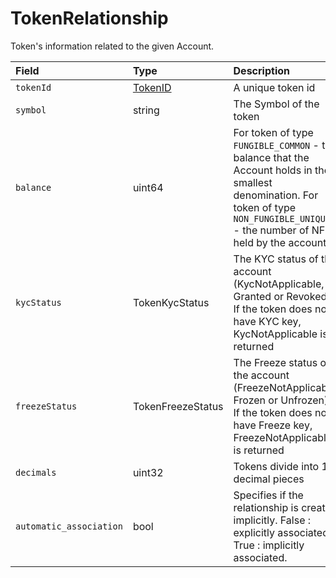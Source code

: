 # TokenRelationship

Token's information related to the given Account.

| Field | Type | Description |
| :--- | :--- | :--- |
| `tokenId` | [TokenID](tokenid.md) | A unique token id |
| `symbol` | string | The Symbol of the token |
| `balance` | uint64 | For token of type `FUNGIBLE_COMMON` - the balance that the Account holds in the smallest denomination. For token of type `NON_FUNGIBLE_UNIQUE` - the number of NFTs held by the account |
| `kycStatus` | TokenKycStatus | The KYC status of the account \(KycNotApplicable, Granted or Revoked\). If the token does not have KYC key, KycNotApplicable is returned |
| `freezeStatus` | TokenFreezeStatus | The Freeze status of the account \(FreezeNotApplicable, Frozen or Unfrozen\). If the token does not have Freeze key, FreezeNotApplicable is returned |
| `decimals` | uint32 | Tokens divide into 10 decimal pieces |
| `automatic_association` | bool | Specifies if the relationship is created implicitly.  False : explicitly associated,  True : implicitly associated. |



